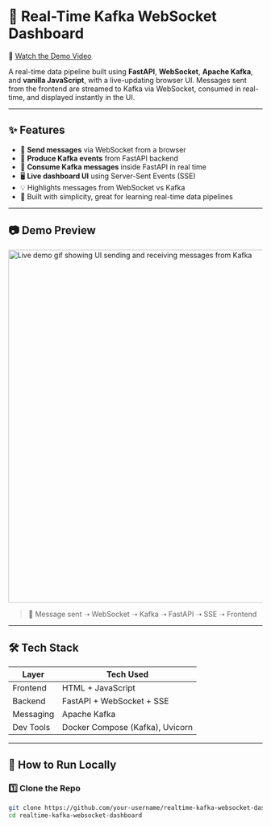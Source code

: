 # 🔄 Real-Time Kafka WebSocket Dashboard

🎥 [Watch the Demo Video](#) <!-- Add link after upload -->

A real-time data pipeline built using **FastAPI**, **WebSocket**, **Apache Kafka**, and **vanilla JavaScript**, with a live-updating browser UI. Messages sent from the frontend are streamed to Kafka via WebSocket, consumed in real-time, and displayed instantly in the UI.

---

## ✨ Features

- 🔌 **Send messages** via WebSocket from a browser
- 📡 **Produce Kafka events** from FastAPI backend
- 🧠 **Consume Kafka messages** inside FastAPI in real time
- 🖥️ **Live dashboard UI** using Server-Sent Events (SSE)
- 💡 Highlights messages from WebSocket vs Kafka
- 🧪 Built with simplicity, great for learning real-time data pipelines

---

## 📷 Demo Preview

<img src="preview.gif" width="700" alt="Live demo gif showing UI sending and receiving messages from Kafka">

> 🔔 Message sent ➝ WebSocket ➝ Kafka ➝ FastAPI ➝ SSE ➝ Frontend

---

## 🛠️ Tech Stack

| Layer       | Tech Used                         |
|-------------|-----------------------------------|
| Frontend    | HTML + JavaScript                 |
| Backend     | FastAPI + WebSocket + SSE         |
| Messaging   | Apache Kafka                      |
| Dev Tools   | Docker Compose (Kafka), Uvicorn   |

---

## 🚀 How to Run Locally

### 1️⃣ Clone the Repo

```bash
git clone https://github.com/your-username/realtime-kafka-websocket-dashboard.git
cd realtime-kafka-websocket-dashboard
